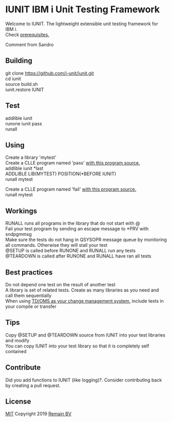 # IUNIT IBM i Unit Testing Framework

Welcome to IUNIT. The lightweight extensible unit testing framework for IBM i.  
Check [prerequisites.](https://github.com/i-unit/iunit/blob/master/PREREQUISITES.md)  

Comment from Sandro

## Building
git clone https://github.com/i-unit/iunit.git  
cd iunit  
source build.sh  
iunit.restore IUNIT  

## Test
addlible iunit  
runone iunit pass  
runall

## Using
Create a library 'mytest'  
Create a CLLE program named 'pass' [with this program source.](https://raw.githubusercontent.com/i-unit/iunit/master/QCLLESRC/PASS.CLLE)   
addlible iunit *last  
ADDLIBLE LIB(MYTEST) POSITION(*BEFORE IUNIT)    
runall mytest  

Create a CLLE program named 'fail' [with this program source.](https://raw.githubusercontent.com/i-unit/iunit/master/QCLLESRC/FAIL.CLLE)   
runall mytest

## Workings
RUNALL runs all programs in the library that do not start with @  
Fail your test program by sending an escape message to *PRV with sndpgmmsg   
Make sure the tests do not hang in QSYSOPR message queue by monitoring all commands. Otherwise they will stall your test  
@SETUP is called before RUNONE and RUNALL run any tests  
@TEARDOWN is called after RUNONE and RUNALL have ran all tests 

## Best practices
Do not depend one test on the result of another test  
A library is set of related tests. Create as many libraries as you need and call them sequentially  
When using [TD/OMS as your change management system.](https://remainsoftware.com) include tests in your compile or transfer   

## Tips
Copy @SETUP and @TEARDOWN source from IUNIT into your test libraries and modify  
You can copy IUNIT into your test library so that it is completely self contained  

## Contribute
Did you add functions to IUNIT (like logging)?. Consider contributing back by creating a pull request.

## License
[MIT](https://opensource.org/licenses/MIT)
Copyright 2019 [Remain BV](https://remainsoftware.com) 


